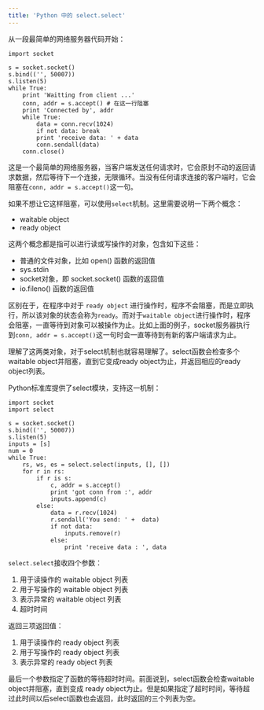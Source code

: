 ```yaml
---
title: 'Python 中的 select.select'
---
```


从一段最简单的网络服务器代码开始：

    import socket

    s = socket.socket()
    s.bind(('', 50007))
    s.listen(5)
    while True:
        print 'Waitting from client ...'
        conn, addr = s.accept() # 在这一行阻塞
        print 'Connected by', addr
        while True:
            data = conn.recv(1024)
            if not data: break
            print 'receive data: ' + data 
            conn.sendall(data)
        conn.close()

这是一个最简单的网络服务器，当客户端发送任何请求时，它会原封不动的返回请求数据，然后等待下一个连接，无限循环。当没有任何请求连接的客户端时，它会阻塞在`conn, addr = s.accept()`这一句。

如果不想让它这样阻塞，可以使用`select`机制。这里需要说明一下两个概念：

*   waitable object
*   ready object

这两个概念都是指可以进行读或写操作的对象，包含如下这些：

* 普通的文件对象，比如 open() 函数的返回值
* sys.stdin
* socket对象，即 socket.socket() 函数的返回值
* io.fileno() 函数的返回值

区别在于，在程序中对于 `ready object` 进行操作时，程序不会阻塞，而是立即执行，所以该对象的状态会称为`ready`。而对于`waitable object`进行操作时，程序会阻塞，一直等待到对象可以被操作为止。比如上面的例子，socket服务器执行到`conn, addr = s.accept()`这一句时会一直等待到有新的客户端请求为止。

理解了这两类对象，对于select机制也就容易理解了。select函数会检查多个waitable object并阻塞，直到它变成ready object为止，并返回相应的ready object列表。

Python标准库提供了select模块，支持这一机制：

    import socket
    import select

    s = socket.socket()
    s.bind(('', 50007))
    s.listen(5)
    inputs = [s]
    num = 0
    while True:
        rs, ws, es = select.select(inputs, [], [])
        for r in rs:
            if r is s:
                c, addr = s.accept()
                print 'got conn from :', addr
                inputs.append(c)
            else:
                data = r.recv(1024)
                r.sendall('You send: ' +  data)
                if not data:
                    inputs.remove(r)
                else:
                    print 'receive data : ', data

`select.select`接收四个参数：

1. 用于读操作的 waitable object 列表
2. 用于写操作的 waitable object 列表
3. 表示异常的 waitable object 列表
4. 超时时间

返回三项返回值：

1. 用于读操作的 ready object 列表
2. 用于写操作的 ready object 列表
3. 表示异常的 ready object 列表

最后一个参数指定了函数的等待超时时间。前面说到，select函数会检查waitable object并阻塞，直到变成 ready object为止。但是如果指定了超时时间，等待超过此时间以后select函数也会返回，此时返回的三个列表为空。

